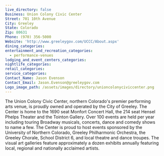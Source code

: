 ```yaml
---
live_directory: false
Business: Union Colony Civic Center
Street: 701 10th Avenue
City: Greeley
State: Colorado
Zip: 80631
Phone: (970) 356-5000
Website: 'http://www.greeleygov.com/UCCC/About.aspx'
dining_categories:
entertainment_and_recreation_categories:
  - performance-venues
lodging_and_event_centers_categories:
nightlife_categories:
retail_categories:
service_categories:
Contact_Name: Jason Evenson
Contact_Email: Jason.Evenson@greeleygov.com
Logo_image_path: /assets/images/directory/unioncolonyciviccenter.png
---
```



The Union Colony Civic Center, northern Colorado's premier performing arts venue, is proudly owned and operated by the City of Greeley. The Center is home to the 1690 seat Monfort Concert Hall, the 214 seat Hensel Phelps Theater and the Tointon Gallery. Over 100 events are held per year including touring Broadway musicals, concerts, dance and comedy shows to name a few. The Center is proud to host events sponsored by the University of Northern Colorado, Greeley Philharmonic Orchestra, the Greeley Chorale, School District 6, and local theatre and dance troupes. The visual art galleries feature approximately a dozen exhibits annually featuring local, regional and nationally acclaimed artists.